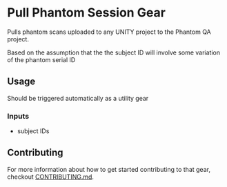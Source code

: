 # Pull Phantom Session Gear

Pulls phantom scans uploaded to any UNITY project to the Phantom QA project. 

Based on the assumption that the the subject ID will involve some variation of the phantom serial ID


## Usage
Should be triggered automatically as a utility gear

### Inputs

* subject IDs

## Contributing

For more information about how to get started contributing to that gear, 
checkout [CONTRIBUTING.md](CONTRIBUTING.md).
